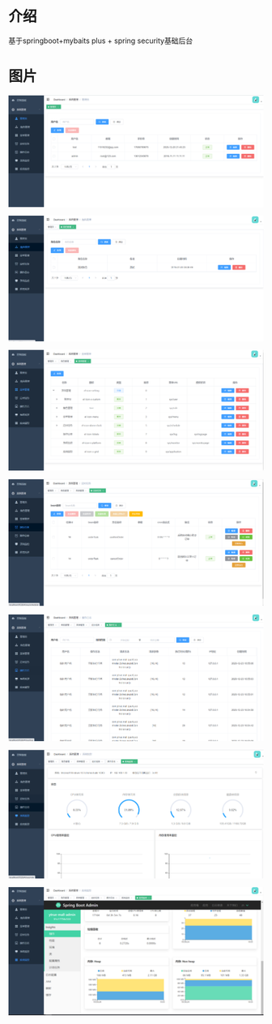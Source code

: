 # 介绍
基于springboot+mybaits plus + spring security基础后台

# 图片

![](docs\images\1.png)

![](docs\images\2.png)

![](docs\images\3.png)

![](docs\images\4.png)

![](docs\images\5.png)

![](docs\images\6.png)

![](docs\images\7.png)